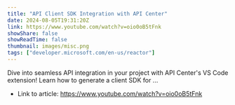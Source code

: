 ```yaml
---
title: "API Client SDK Integration with API Center"
date: 2024-08-05T19:31:20Z
link: https://www.youtube.com/watch?v=oio0oB5tFnk
showShare: false
showReadTime: false
thumbnail: images/misc.png
tags: ["developer.microsoft.com/en-us/reactor"]
---
```

Dive into seamless API integration in your project with API Center's VS Code extension! Learn how to generate a client SDK for ...

- Link to article: https://www.youtube.com/watch?v=oio0oB5tFnk